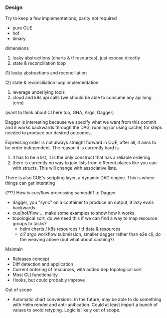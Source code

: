 
### Design

Try to keep a few implementations, parity not required

- pure CUE
- hof
- binary

dimensions

1. leaky abstractions (charts & tf resources), just expose directly
2. state & reconciliation loop

(1) leaky abstractions and reconciliation


(2) state & reconciliation loop implementation

1. leverage underlying tools
1. cloud and k8s api calls (we should be able to consume any api long term)

(want to think about CI here too, GHA, Argo, Dagger)

Dagger is interesting because we specify what we want from this commit
and it works backwards through the DAG, running (or using cache) for
steps needed to produce our desired outcomes.

Expressing order is not always straight forward in CUE,
after all, it aims to be order independent.
The reason it is currently hard is

1. it has to be a list, it is the only construct that has a reliable ordering
2. there is currently no way to join lists from different places like you can with structs. This will change with associative lists.

There is also CUE's scripting layer, a dynamic DAG engine.
This is where things can get intersting

(???) How is cue/flow processing same/diff to Dagger

- dagger, you "sync" on a container to produce an output, it lazy evals backwards
- cue|hof/flow ... make some examples to show how it works
- topological sort, do we need this if we can find a way to map resource groups to tasks?
  - helm charts / k8s resources / tf data & resources
  - ci? argo workflow submission, smaller dagger rather than e2e cli, do the weaving above (but what about caching?)



Maintain

- Releases concept
- Diff detection and application
- Current ordering of resources, with added dep topological sort
- Most CLI functionality
- Hooks, but could probably improve

Out of scope

- Automatic chart conversions. In the future, may be able to do something with Helm render and anti-unification.
  Could at least import a bunch of values to avoid retyping. Logic is likely out of scope.


